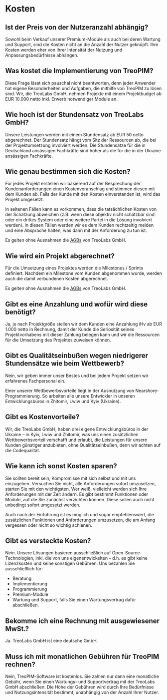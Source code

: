 # Kosten



## Ist der Preis von der Nutzeranzahl abhängig?

Sowohl beim Verkauf unserer Premium-Module als auch bei deren Wartung und Support, sind die Kosten nicht an die Anzahl der Nutzer geknüpft. Ihre Kosten werden eher von Ihrer Intensität der Nutzung und Anpassungsbedürfnisse abhängen.



## Was kostet die Implementierung von TreoPIM?

Diese Frage lässt sich pauschal nicht beantworten, denn jeder Anwender hat eigene Besonderheiten und Aufgaben, die mithilfe von TreoPIM zu lösen sind. Wir, die TreoLabs GmbH, nehmen Projekte mit einem Projektbudget ab EUR 10.000 netto inkl. Erwerb notwendiger Module an.



## Wie hoch ist der Stundensatz von TreoLabs GmbH?

Unsere Leistungen werden mit einem Stundensatz ab EUR 50 netto abgerechnet. Der Stundensatz hängt vom Sitz der Ressourcen ab, die bei der Projektumsetzung involviert werden. Die Stundensätze für die in Deutschland ansässigen Fachkräfte sind höher als die für die in der Ukraine ansässigen Fachkräfte.



## Wie genau bestimmen sich die Kosten?

Für jedes Projekt erstellen wir basierend auf der Besprechung der Kundenanforderungen einen Kostenvoranschlag und stimmen diesen mit dem Kunden ab. Falls der Kunde mit den Kosten einverstanden ist, wird das Projekt umgesetzt.

In seltenen Fällen kann es vorkommen, dass die tatsächlichen Kosten von der Schätzung abweichen (z.B. wenn diese objektiv nicht schätzbar sind oder ein drittes System oder eine weitere Partei in die Lösung involviert werden). In diesen Fällen werden wir es dem Kunden rechtzeitig melden und eine Absprache halten, was dann mit der Anforderung zu tun ist.

Es gelten ohne Ausnahmen die [AGBs](https://treopim.com/de/agb) von TreoLabs GmbH.



## Wie wird ein Projekt abgerechnet?

Für die Umsetzung eines Projektes werden die Milestones / Sprints definiert. Nachdem ein Milestone vom Kunden abgenommen wurde, werden auch die damit verbundenen Kosten abgerechnet.

Es gelten ohne Ausnahmen die [AGBs](https://treopim.com/de/agb) von TreoLabs GmbH.

  

## Gibt es eine Anzahlung und wofür wird diese benötigt?

Ja, je nach Projektgröße stellen wir dem Kunden eine Anzahlung iHv ab EUR 1.000 netto in Rechnung, damit der Kunde die Seriosität seines Projektvorhabens mit dieser Zahlung belegen kann und wir die Ressourcen für die Umsetzung des Projektes zuweisen können.

  

## Gibt es Qualitätseinbußen wegen niedrigerer Stundensätze wie beim Wettbewerb?

Nein, wir geben immer unser Bestes und bei jedem Projekt setzen wir erfahrenes Fachpersonal ein.

Einer unserer Wettbewerbsvorteile liegt in der Ausnutzung von Nearshore-Programmierung. So arbeiten alle unsere Entwickler in unseren Entwicklungsbüros in Zhitomir, Lwiw und Kyiv (Ukraine).

  

## Gibt es Kostenvorteile?

Wir, die TreoLabs GmbH, haben drei eigene Entwicklungsbüros in der Ukraine – in Kyiv, Lwiw und Zhitomir, was uns einen zusätzlichen Wettbewerbsvorteil verschafft und erlaubt, die Leistungen für unsere Kunden günstiger anzubieten, ohne Qualitätseinbußen, denn wir achten auf die Codequalität.

  

## Wie kann ich sonst Kosten sparen?

Sie sollten bereit sein, Kompromisse mit sich selbst und mit uns einzugehen. Versuchen Sie nicht, alle Anforderungen sofort umzusetzen, starten Sie mit den wichtigsten. Wer weiß, vielleicht werden sich Ihre Anforderungen mit der Zeit ändern. Es gibt bestimmt Funktionen oder Module, auf die Sie zunächst verzichten können. Diese sollen auch nicht unbedingt sofort umgesetzt werden.

Auch nach der Einführung ist es möglich und sogar empfehlenswert, die zusätzlichen Funktionen und Anforderungen umzusetzen, die am Anfang vergessen oder nicht so wichtig schienen.

  

## Gibt es versteckte Kosten?

Nein. Unsere Lösungen basieren ausschließlich auf Open-Source-Technologien, inkl. die von uns eigenentwickelten – d.h. es gibt keine Lizenzkosten und keine sonstigen Gebühren. Uns bezahlen Sie ausschließlich für:

- Beratung
- Implementierung
- Programmierung
- Premium-Module
- Wartung und Support, falls Sie einen Wartungsvertrag dafür abschließen.




## Bekomme ich eine Rechnung mit ausgewiesener MwSt.?

Ja. TreoLabs GmbH ist eine deutsche GmbH.



## Muss ich mit monatlichen Gebühren für TreoPIM rechnen?

Nein, TreoPIM-Software ist kostenlos. Sie zahlen nur dann eine monatliche Gebühr, wenn Sie einen Wartungs- und Supportvertrag mit der TreoLabs GmbH abschließen. Die Höhe der Gebühren wird durch Ihre Bedürfnisse und Nutzungsintensität bestimmt, unabhängig von der Anzahl Ihrer Nutzer.
